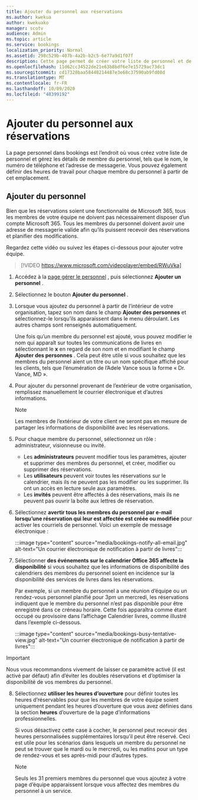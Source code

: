 ```yaml
---
title: Ajouter du personnel aux réservations
ms.author: kwekua
author: kwekuako
manager: scotv
audience: Admin
ms.topic: article
ms.service: bookings
localization_priority: Normal
ms.assetid: 298c529b-407b-4a2b-b2c5-6e77a9d1f07f
description: Cette page permet de créer votre liste de personnel et de gérer les détails des membres du personnel, tels que le nom, le numéro de téléphone et l’adresse de messagerie.
ms.openlocfilehash: 11d62cc34522de21e63b8bdf6e7e15729ac73dc1
ms.sourcegitcommit: cd17328baa58448214487e3e68c37590ab9fd08d
ms.translationtype: MT
ms.contentlocale: fr-FR
ms.lasthandoff: 10/09/2020
ms.locfileid: "48399192"
---
```

# <a name="add-staff-to-bookings"></a>Ajouter du personnel aux réservations

La page personnel dans bookings est l’endroit où vous créez votre liste de personnel et gérez les détails de membre du personnel, tels que le nom, le numéro de téléphone et l’adresse de messagerie. Vous pouvez également définir des heures de travail pour chaque membre du personnel à partir de cet emplacement.

## <a name="add-staff"></a>Ajouter du personnel

Bien que les réservations soient une fonctionnalité de Microsoft 365, tous les membres de votre équipe ne doivent pas nécessairement disposer d’un compte Microsoft 365. Tous les membres du personnel doivent avoir une adresse de messagerie valide afin qu’ils puissent recevoir des réservations et planifier des modifications.

Regardez cette vidéo ou suivez les étapes ci-dessous pour ajouter votre équipe.

> [!VIDEO https://www.microsoft.com/videoplayer/embed/RWuVka]

1. Accédez à la [page gérer le personnel](https://outlook.office.com/bookings/staff) , puis sélectionnez **Ajouter un personnel** .

2. Sélectionnez le bouton **Ajouter du personnel** .

3. Lorsque vous ajoutez du personnel à partir de l’intérieur de votre organisation, tapez son nom dans le champ **Ajouter des personnes** et sélectionnez-le lorsqu’ils apparaissent dans le menu déroulant. Les autres champs sont renseignés automatiquement.

    Une fois qu’un membre du personnel est ajouté, vous pouvez modifier le nom qui apparaît sur toutes les communications de livres en sélectionnant le **x** en regard de son nom et en modifiant le champ **Ajouter des personnes** . Cela peut être utile si vous souhaitez que les membres du personnel aient un titre ou un nom spécifique affiché pour les clients, tels que l’énumération de l’Adele Vance sous la forme « Dr. Vance, MD ».

4. Pour ajouter du personnel provenant de l’extérieur de votre organisation, remplissez manuellement le courrier électronique et d’autres informations.

    > [!NOTE]
    > Les membres de l’extérieur de votre client ne seront pas en mesure de partager les informations de disponibilité avec les réservations.

5. Pour chaque membre du personnel, sélectionnez un rôle : administrateur, visionneuse ou invité.
    - Les **administrateurs** peuvent modifier tous les paramètres, ajouter et supprimer des membres du personnel, et créer, modifier ou supprimer des réservations.
    - Les **utilisateurs** peuvent voir toutes les réservations sur le calendrier, mais ils ne peuvent pas les modifier ou les supprimer. Ils ont un accès en lecture seule aux paramètres.
    - Les **invités** peuvent être affectés à des réservations, mais ils ne peuvent pas ouvrir la boîte aux lettres de réservation.

6. Sélectionnez **avertir tous les membres du personnel par e-mail lorsqu’une réservation qui leur est affectée est créée ou modifiée** pour activer les courriels de personnel. Voici un exemple de message électronique :

    :::image type="content" source="media/bookings-notify-all-email.jpg" alt-text="Un courrier électronique de notification à partir de livres":::

7. Sélectionner **des événements sur le calendrier Office 365 affecte la disponibilité** si vous souhaitez que les informations de disponibilité des calendriers des membres du personnel soient en incidence sur la disponibilité des services de livres dans les réservations.

    Par exemple, si un membre du personnel a une réunion d’équipe ou un rendez-vous personnel planifié pour 3pm un mercredi, les réservations indiquent que le membre du personnel n’est pas disponible pour être enregistré dans ce créneau horaire. Cette fois apparaîtra comme étant occupé ou provisoire dans l’affichage Calendrier livres, comme illustré dans l’exemple ci-dessous.

    :::image type="content" source="media/bookings-busy-tentative-view.jpg" alt-text="Un courrier électronique de notification à partir de livres":::

> [!IMPORTANT]
> Nous vous recommandons vivement de laisser ce paramètre activé (il est activé par défaut) afin d’éviter les doubles réservations et d’optimiser la disponibilité de vos membres du personnel.

8. Sélectionnez **utiliser les heures d’ouverture** pour définir toutes les heures d’réservables pour que les membres de votre équipe soient uniquement pendant les heures d’ouverture que vous avez définies dans la section **heures** d’ouverture de la page d’informations professionnelles.

    Si vous désactivez cette case à cocher, le personnel peut recevoir des heures personnalisées supplémentaires lorsqu’il peut être réservé. Ceci est utile pour les scénarios dans lesquels un membre du personnel ne peut se trouver que le mardi ou le mercredi, ou les matins pour un type de rendez-vous et ses après-midi pour d’autres types.

    > [!NOTE]
    > Seuls les 31 premiers membres du personnel que vous ajoutez à votre page d’équipe apparaissent lorsque vous affectez des membres du personnel à un service.
